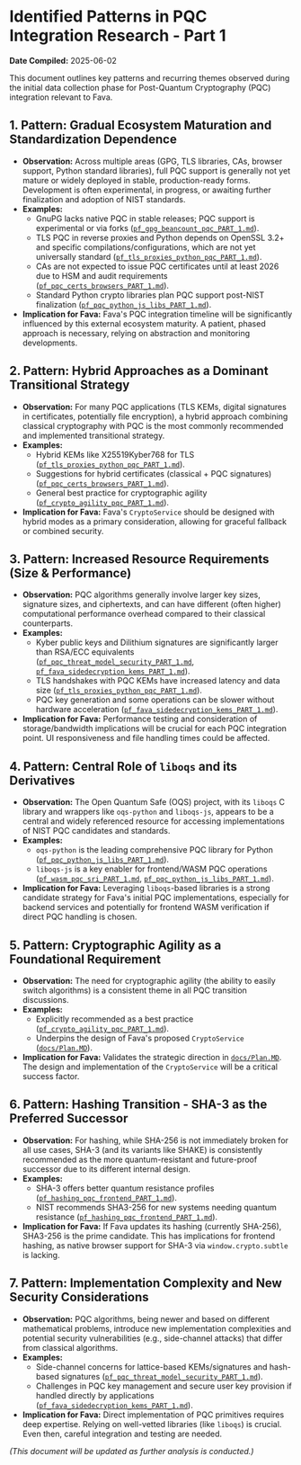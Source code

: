 # Identified Patterns in PQC Integration Research - Part 1

**Date Compiled:** 2025-06-02

This document outlines key patterns and recurring themes observed during the initial data collection phase for Post-Quantum Cryptography (PQC) integration relevant to Fava.

## 1. Pattern: Gradual Ecosystem Maturation and Standardization Dependence

*   **Observation:** Across multiple areas (GPG, TLS libraries, CAs, browser support, Python standard libraries), full PQC support is generally not yet mature or widely deployed in stable, production-ready forms. Development is often experimental, in progress, or awaiting further finalization and adoption of NIST standards.
*   **Examples:**
    *   GnuPG lacks native PQC in stable releases; PQC support is experimental or via forks ([`pf_gpg_beancount_pqc_PART_1.md`](../data_collection/primary_findings/pf_gpg_beancount_pqc_PART_1.md)).
    *   TLS PQC in reverse proxies and Python depends on OpenSSL 3.2+ and specific compilations/configurations, which are not yet universally standard ([`pf_tls_proxies_python_pqc_PART_1.md`](../data_collection/primary_findings/pf_tls_proxies_python_pqc_PART_1.md)).
    *   CAs are not expected to issue PQC certificates until at least 2026 due to HSM and audit requirements ([`pf_pqc_certs_browsers_PART_1.md`](../data_collection/primary_findings/pf_pqc_certs_browsers_PART_1.md)).
    *   Standard Python crypto libraries plan PQC support post-NIST finalization ([`pf_pqc_python_js_libs_PART_1.md`](../data_collection/primary_findings/pf_pqc_python_js_libs_PART_1.md)).
*   **Implication for Fava:** Fava's PQC integration timeline will be significantly influenced by this external ecosystem maturity. A patient, phased approach is necessary, relying on abstraction and monitoring developments.

## 2. Pattern: Hybrid Approaches as a Dominant Transitional Strategy

*   **Observation:** For many PQC applications (TLS KEMs, digital signatures in certificates, potentially file encryption), a hybrid approach combining classical cryptography with PQC is the most commonly recommended and implemented transitional strategy.
*   **Examples:**
    *   Hybrid KEMs like X25519Kyber768 for TLS ([`pf_tls_proxies_python_pqc_PART_1.md`](../data_collection/primary_findings/pf_tls_proxies_python_pqc_PART_1.md)).
    *   Suggestions for hybrid certificates (classical + PQC signatures) ([`pf_pqc_certs_browsers_PART_1.md`](../data_collection/primary_findings/pf_pqc_certs_browsers_PART_1.md)).
    *   General best practice for cryptographic agility ([`pf_crypto_agility_pqc_PART_1.md`](../data_collection/primary_findings/pf_crypto_agility_pqc_PART_1.md)).
*   **Implication for Fava:** Fava's `CryptoService` should be designed with hybrid modes as a primary consideration, allowing for graceful fallback or combined security.

## 3. Pattern: Increased Resource Requirements (Size & Performance)

*   **Observation:** PQC algorithms generally involve larger key sizes, signature sizes, and ciphertexts, and can have different (often higher) computational performance overhead compared to their classical counterparts.
*   **Examples:**
    *   Kyber public keys and Dilithium signatures are significantly larger than RSA/ECC equivalents ([`pf_pqc_threat_model_security_PART_1.md`](../data_collection/primary_findings/pf_pqc_threat_model_security_PART_1.md), [`pf_fava_sidedecryption_kems_PART_1.md`](../data_collection/primary_findings/pf_fava_sidedecryption_kems_PART_1.md)).
    *   TLS handshakes with PQC KEMs have increased latency and data size ([`pf_tls_proxies_python_pqc_PART_1.md`](../data_collection/primary_findings/pf_tls_proxies_python_pqc_PART_1.md)).
    *   PQC key generation and some operations can be slower without hardware acceleration ([`pf_fava_sidedecryption_kems_PART_1.md`](../data_collection/primary_findings/pf_fava_sidedecryption_kems_PART_1.md)).
*   **Implication for Fava:** Performance testing and consideration of storage/bandwidth implications will be crucial for each PQC integration point. UI responsiveness and file handling times could be affected.

## 4. Pattern: Central Role of `liboqs` and its Derivatives

*   **Observation:** The Open Quantum Safe (OQS) project, with its `liboqs` C library and wrappers like `oqs-python` and `liboqs-js`, appears to be a central and widely referenced resource for accessing implementations of NIST PQC candidates and standards.
*   **Examples:**
    *   `oqs-python` is the leading comprehensive PQC library for Python ([`pf_pqc_python_js_libs_PART_1.md`](../data_collection/primary_findings/pf_pqc_python_js_libs_PART_1.md)).
    *   `liboqs-js` is a key enabler for frontend/WASM PQC operations ([`pf_wasm_pqc_sri_PART_1.md`](../data_collection/primary_findings/pf_wasm_pqc_sri_PART_1.md), [`pf_pqc_python_js_libs_PART_1.md`](../data_collection/primary_findings/pf_pqc_python_js_libs_PART_1.md)).
*   **Implication for Fava:** Leveraging `liboqs`-based libraries is a strong candidate strategy for Fava's initial PQC implementations, especially for backend services and potentially for frontend WASM verification if direct PQC handling is chosen.

## 5. Pattern: Cryptographic Agility as a Foundational Requirement

*   **Observation:** The need for cryptographic agility (the ability to easily switch algorithms) is a consistent theme in all PQC transition discussions.
*   **Examples:**
    *   Explicitly recommended as a best practice ([`pf_crypto_agility_pqc_PART_1.md`](../data_collection/primary_findings/pf_crypto_agility_pqc_PART_1.md)).
    *   Underpins the design of Fava's proposed `CryptoService` ([`docs/Plan.MD`](../../Plan.MD)).
*   **Implication for Fava:** Validates the strategic direction in [`docs/Plan.MD`](../../Plan.MD). The design and implementation of the `CryptoService` will be a critical success factor.

## 6. Pattern: Hashing Transition - SHA-3 as the Preferred Successor

*   **Observation:** For hashing, while SHA-256 is not immediately broken for all use cases, SHA-3 (and its variants like SHAKE) is consistently recommended as the more quantum-resistant and future-proof successor due to its different internal design.
*   **Examples:**
    *   SHA-3 offers better quantum resistance profiles ([`pf_hashing_pqc_frontend_PART_1.md`](../data_collection/primary_findings/pf_hashing_pqc_frontend_PART_1.md)).
    *   NIST recommends SHA3-256 for new systems needing quantum resistance ([`pf_hashing_pqc_frontend_PART_1.md`](../data_collection/primary_findings/pf_hashing_pqc_frontend_PART_1.md)).
*   **Implication for Fava:** If Fava updates its hashing (currently SHA-256), SHA3-256 is the prime candidate. This has implications for frontend hashing, as native browser support for SHA-3 via `window.crypto.subtle` is lacking.

## 7. Pattern: Implementation Complexity and New Security Considerations

*   **Observation:** PQC algorithms, being newer and based on different mathematical problems, introduce new implementation complexities and potential security vulnerabilities (e.g., side-channel attacks) that differ from classical algorithms.
*   **Examples:**
    *   Side-channel concerns for lattice-based KEMs/signatures and hash-based signatures ([`pf_pqc_threat_model_security_PART_1.md`](../data_collection/primary_findings/pf_pqc_threat_model_security_PART_1.md)).
    *   Challenges in PQC key management and secure user key provision if handled directly by applications ([`pf_fava_sidedecryption_kems_PART_1.md`](../data_collection/primary_findings/pf_fava_sidedecryption_kems_PART_1.md)).
*   **Implication for Fava:** Direct implementation of PQC primitives requires deep expertise. Relying on well-vetted libraries (like `liboqs`) is crucial. Even then, careful integration and testing are needed.

*(This document will be updated as further analysis is conducted.)*